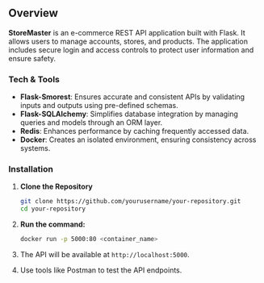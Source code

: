 
## Overview

**StoreMaster** is an e-commerce REST API application built with Flask. It allows users to manage accounts, stores, and products. The application includes secure login and access controls to protect user information and ensure safety.

### Tech & Tools

- **Flask-Smorest**: Ensures accurate and consistent APIs by validating inputs and outputs using pre-defined schemas.
- **Flask-SQLAlchemy**: Simplifies database integration by managing queries and models through an ORM layer.
- **Redis**: Enhances performance by caching frequently accessed data.
- **Docker**: Creates an isolated environment, ensuring consistency across systems.

### Installation

1. **Clone the Repository**  
   ```bash
   git clone https://github.com/yourusername/your-repository.git
   cd your-repository
   ```

2. **Run the command:**  
   ```bash
   docker run -p 5000:80 <container_name>
   ```

3. The API will be available at `http://localhost:5000`.

4. Use tools like Postman to test the API endpoints.
